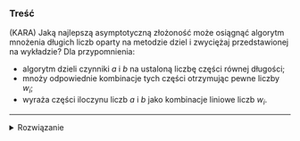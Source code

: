 ### Treść
(KARA)
Jaką najlepszą asymptotyczną złożoność może osiągnąć algorytm mnożenia długich liczb oparty na metodzie dziel i zwyciężaj przedstawionej na wykładzie?
Dla przypomnienia:
- algorytm dzieli czynniki $a$ i $b$ na ustaloną liczbę części równej długości;
- mnoży odpowiednie kombinacje tych części otrzymując pewne liczby $w_i$;
- wyraża części iloczynu liczb $a$ i $b$ jako kombinacje liniowe liczb $w_i$.

------
<details><summary>Rozwiązanie</summary>
<p>

